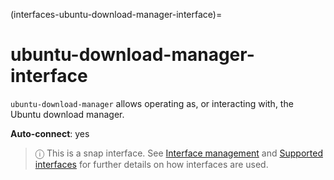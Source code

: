 (interfaces-ubuntu-download-manager-interface)=
# ubuntu-download-manager-interface

`ubuntu-download-manager` allows operating as, or interacting with, the Ubuntu download manager.

**Auto-connect**: yes

> ⓘ  This is a snap interface. See [Interface management](/) and [Supported interfaces](/interfaces/index) for further details on how interfaces are used.

